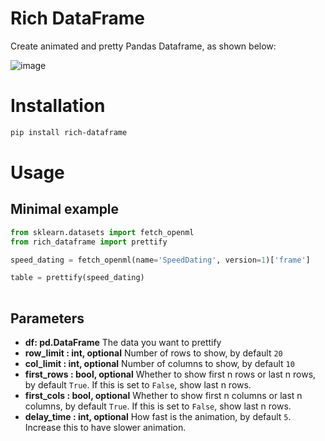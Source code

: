 # Rich DataFrame

Create animated and pretty Pandas Dataframe, as shown below:

![image](https://github.com/khuyentran1401/rich-dataframe/blob/master/prettify_table.gif?raw=True)

# Installation
```bash
pip install rich-dataframe
```
# Usage
## Minimal example
```python
from sklearn.datasets import fetch_openml
from rich_dataframe import prettify

speed_dating = fetch_openml(name='SpeedDating', version=1)['frame']

table = prettify(speed_dating)
    
```
## Parameters
* **df: pd.DataFrame**
The data you want to prettify
* **row_limit : int, optional**
    Number of rows to show, by default `20`
* **col_limit : int, optional**
    Number of columns to show, by default `10`
* **first_rows : bool, optional**
    Whether to show first n rows or last n rows, by default `True`. If this is set to `False`, show last n rows.
* **first_cols : bool, optional**
    Whether to show first n columns or last n columns, by default `True`. If this is set to `False`, show last n rows.
* **delay_time : int, optional**
    How fast is the animation, by default `5`. Increase this to have slower animation.

